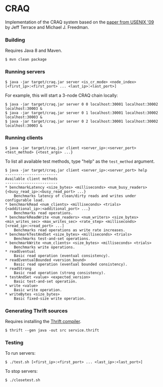 # CRAQ
Implementation of the CRAQ system based on the
[paper from USENIX '09](https://www.usenix.org/legacy/event/usenix09/tech/full_papers/terrace/terrace.pdf)
by Jeff Terrace and Michael J. Freedman.

### Building
Requires Java 8 and Maven.
```
$ mvn clean package
```

### Running servers
```
$ java -jar target/craq.jar server <is_cr_mode> <node_index> [<first_ip>:<first_port> ... <last_ip>:<last_port>]
```

For example, this will start a 3-node CRAQ chain locally:
```
$ java -jar target/craq.jar server 0 0 localhost:30001 localhost:30002 localhost:30003 &
$ java -jar target/craq.jar server 0 1 localhost:30001 localhost:30002 localhost:30003 &
$ java -jar target/craq.jar server 0 2 localhost:30001 localhost:30002 localhost:30003 &
```

### Running clients
```
$ java -jar target/craq.jar client <server_ip>:<server_port> <test_method> {<test_args> ...}
```

To list all available test methods, type "help" as the `test_method` argument.
```
$ java -jar target/craq.jar client <server_ip>:<server_port> help
------------------------
Available client methods
------------------------
* benchmarkLatency <size_bytes> <milliseconds> <num_busy_readers> {<busy_read_ip>:<busy_read_port> ...}
    Benchmarks latency of clean/dirty reads and writes under configurable load.
* benchmarkRead <num_clients> <milliseconds> <trials> {<additional_ip>:<additional_port> ...}
    Benchmarks read operations.
* benchmarkReadWrite <num_readers> <num_writers> <size_bytes> <min_writes_sec> <max_writes_sec> <rate_step> <milliseconds> [<read_ip>:<read_port> ...]
    Benchmarks read operations as write rate increases.
* benchmarkTestAndSet <size_bytes> <milliseconds> <trials>
    Benchmarks test-and-set operations.
* benchmarkWrite <num_clients> <size_bytes> <milliseconds> <trials>
    Benchmarks write operations.
* readEventual
    Basic read operation (eventual consistency).
* readEventualBounded <version_bound>
    Basic read operation (eventual bounded consistency).
* readStrong
    Basic read operation (strong consistency).
* testAndSet <value> <expected_version>
    Basic test-and-set operation.
* write <value>
    Basic write operation.
* writeBytes <size_bytes>
    Basic fixed-size write operation.
```

### Generating Thrift sources
Requires installing the [Thrift compiler](https://thrift.apache.org/download).
```
$ thrift --gen java -out src service.thrift
```

### Testing
To run servers:
```
$ ./test.sh [<first_ip>:<first_port> ... <last_ip>:<last_port>]
```
To stop servers:
```
$ ./closetest.sh
```

